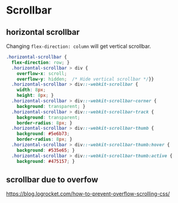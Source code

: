 # Scrollbar

## horizontal scrollbar
Changing `flex-direction: column` will get vertical scrollbar.
```css
.horizontal-scrollbar {
  flex-direction: row; }
  .horizontal-scrollbar > div {
    overflow-x: scroll;
    overflow-y: hidden;  /* Hide vertical scrollbar */}}
  .horizontal-scrollbar > div::-webkit-scrollbar {
    width: 8px;
    height: 8px; }
  .horizontal-scrollbar > div::-webkit-scrollbar-corner {
    background: transparent; }
  .horizontal-scrollbar > div::-webkit-scrollbar-track {
    background: transparent;
    border-radius: 8px; }
  .horizontal-scrollbar > div::-webkit-scrollbar-thumb {
    background: #5e6b73;
    border-radius: 8px; }
  .horizontal-scrollbar > div::-webkit-scrollbar-thumb:hover {
    background: #535e65; }
  .horizontal-scrollbar > div::-webkit-scrollbar-thumb:active {
    background: #475157; } 
```

## scrollbar due to overfow 
https://blog.logrocket.com/how-to-prevent-overflow-scrolling-css/
